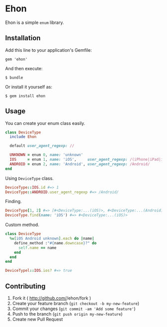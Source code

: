 
# Ehon

Ehon is a simple `enum` library.

## Installation

Add this line to your application's Gemfile:

    gem 'ehon'

And then execute:

    $ bundle

Or install it yourself as:

    $ gem install ehon

## Usage

You can create your enum class easily.

```ruby
class DeviceType
  include Ehon

  default user_agent_regexp: //

  UNKNOWN = enum 0, name: 'unknown'
  IOS     = enum 1, name: 'iOS',     user_agent_regexp: /(iPhone|iPad|iPod)/
  ANDROID = enum 2, name: 'Android', user_agent_regexp: /Android/
end
```

Using `DeviceType` class.

```ruby
DeviceType::IOS.id #=> 1
DeviceType::ANDROID.user_agent_regexp #=> /Android/
```

Finding.

```ruby
DeviceType[1, 2] #=> [#<DeviceType:...(iOS)>, #<DeviceType:...(Android)>]
DeviceType.find(name: 'iOS') #=> #<DeviceType:...(iOS)>
```

Custom method.

```ruby
class DeviceType
  %w[iOS Android unknown].each do |name|
    define_method :"#{name.downcase}?" do
      self.name == name
    end
  end
end

DeviceTypel::IOS.ios? #=> true
```

## Contributing

1. Fork it ( http://github.com/<my-github-username>/ehon/fork )
2. Create your feature branch (`git checkout -b my-new-feature`)
3. Commit your changes (`git commit -am 'Add some feature'`)
4. Push to the branch (`git push origin my-new-feature`)
5. Create new Pull Request

